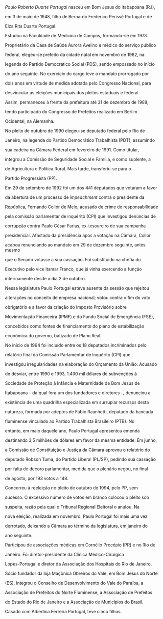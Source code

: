

*Paulo Roberto Duarte Portugal* nasceu em Bom Jesus do Itabapoana (RJ),

em 3 de maio de 1948, filho de Bernardo Frederico Perissé Portugal e de

Elza Rita Duarte Portugal.



Estudou na Faculdade de Medicina de Campos, formando-se em 1973.

Proprietário da Casa de Saúde Aurora Avelino e médico do serviço público

federal, elegeu-se prefeito da cidade natal em novembro de 1982, na

legenda do Partido Democrático Social (PDS), sendo empossado no início

do ano seguinte. No exercício do cargo teve o mandato prorrogado por

dois anos em virtude de medida adotada pelo Congresso Nacional, para

desvincular as eleições municipais dos pleitos estaduais e federal.

Assim, permaneceu à frente da prefeitura até 31 de dezembro de 1988,

tendo participado do Congresso de Prefeitos realizado em Berlim

Ocidental, na Alemanha.



No pleito de outubro de 1990 elegeu-se deputado federal pelo Rio de

Janeiro, na legenda do Partido Democrático Trabalhista (PDT), assumindo

sua cadeira na Câmara Federal em fevereiro de 1991. Como titular,

integrou a Comissão de Seguridade Social e Família, e como suplente, a

de Agricultura e Política Rural. Mais tarde, transferiu-se para o

Partido Progressista (PP).



Em 29 de setembro de 1992 foi um dos 441 deputados que votaram a favor

da abertura de um processo de *impeachment* contra o presidente da

República, Fernando Collor de Melo, acusado de crime de responsabilidade

pela comissão parlamentar de inquérito (CPI) que investigou denúncias de

corrupção contra Paulo César Farias, ex-tesoureiro de sua campanha

presidencial. Afastado da presidência após a votação na Câmara, Collor

acabou renunciando ao mandato em 29 de dezembro seguinte, antes mesmo

que o Senado votasse a sua cassação. Foi substituído na chefia do

Executivo pelo vice Itamar Franco, que já vinha exercendo a função

interinamente desde o dia 2 de outubro.



Nessa legislatura Paulo Portugal esteve ausente da sessão que rejeitou

alterações no conceito de empresa nacional; votou contra o fim do voto

obrigatório e a favor da criação do Imposto Provisório sobre

Movimentação Financeira (IPMF) e do Fundo Social de Emergência (FSE),

concebidos como fontes de financiamento do plano de estabilização

econômica do governo, batizado de Plano Real.



No início de 1994 foi incluído entre os 18 deputados incriminados pelo

relatório final da Comissão Parlamentar de Inquérito (CPI) que

investigou irregularidades na elaboração do Orçamento da União. Acusado

de desviar, entre 1990 e 1993, 1.400 mil dólares de subvenções à

Sociedade de Proteção à Infância e Maternidade de Bom Jesus de

Itabapoana – da qual fora um dos fundadores e diretores –, denunciou a

existência de uma quadrilha especializada em surrupiar recursos desta

natureza, formada por adeptos de Fábio Raunhetti, deputado da bancada

fluminense vinculado ao Partido Trabalhista Brasileiro (PTB). No

entanto, em maio daquele ano, Paulo Portugal apresentou emenda

destinando 3,5 milhões de dólares em favor da mesma entidade. Em junho,

a Comissão de Constituição e Justiça da Câmara aprovou o relatório do

deputado Robson Tuma, do Partido Liberal (PL/SP), pedindo sua cassação

por falta de decoro parlamentar, medida que o plenário negou, no final

de agosto, por 193 votos a 148.



Concorreu à reeleição no pleito de outubro de 1994, pelo PP, sem

sucesso. O excessivo número de votos em branco colocou o pleito sob

suspeita, razão pela qual o Tribunal Regional Eleitoral o anulou. Na

nova eleição, realizada em novembro, Paulo Portugal foi mais uma vez

derrotado, deixando a Câmara ao término da legislatura, em janeiro do

ano seguinte.



Participou de associações médicas em Cornélio Procópio (PR) e no Rio de

Janeiro. Foi diretor-presidente da Clínica Médico-Cirúrgica

Lopes-Portugal e diretor da Associação dos Hospitais do Rio de Janeiro.

Sócio fundador da loja Maçônica Obreiros do Vale, em Bom Jesus do Norte

(ES), integrou o Conselho de Desenvolvimento do Vale do Paraíba, a

Associação de Prefeitos do Norte Fluminense, a Associação de Prefeitos

do Estado do Rio de Janeiro e a Associação de Municípios do Brasil.



Casado com Albertina Ferreira Portugal, teve cinco filhos.



